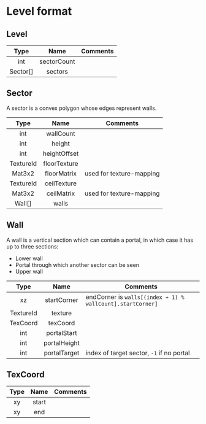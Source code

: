# Level format

## Level

|   Type   | Name | Comments |
|:--------:|:----:|----------|
| int      | sectorCount | |
| Sector[] | sectors | |

## Sector

A sector is a convex polygon whose edges represent walls.

|   Type    | Name | Comments |
|:---------:|:----:|----------|
| int       | wallCount | |
| int       | height | |
| int       | heightOffset | |
| TextureId | floorTexture | |
| Mat3x2    | floorMatrix | used for texture-mapping |
| TextureId | ceilTexture | |
| Mat3x2    | ceilMatrix | used for texture-mapping |
| Wall[]    | walls | |

## Wall

A wall is a vertical section which can contain a portal, in which case it has up to three sections:

- Lower wall
- Portal through which another sector can be seen
- Upper wall

|   Type    | Name | Comments |
|:---------:|:----:|----------|
| xz        | startCorner | endCorner is `walls[(index + 1) % wallCount].startCorner]` |
| TextureId | texture | |
| TexCoord  | texCoord | |
| int       | portalStart | |
| int       | portalHeight | |
| int       | portalTarget | index of target sector, `-1` if no portal |

## TexCoord

| Type | Name  | Comments |
|:----:|:-----:|----------|
| xy   | start | |
| xy   | end   | |
